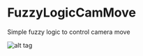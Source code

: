 # FuzzyLogicCamMove
Simple fuzzy logic to control camera move


![alt tag](http://i67.tinypic.com/33vopjk.png)
